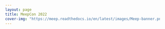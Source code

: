 ```yaml
---
layout: page
title: MeepCon 2022
cover-img: "https://meep.readthedocs.io/en/latest/images/Meep-banner.png"
---
```

